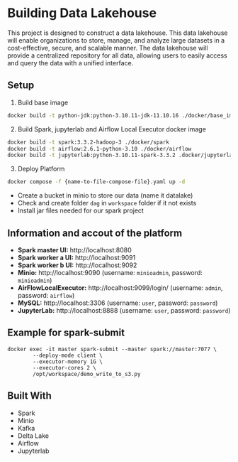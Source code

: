 # Building Data Lakehouse

This project is designed to construct a data lakehouse. This data lakehouse will enable organizations to store, manage, and analyze large datasets in a cost-effective, secure, and scalable manner. The data lakehouse will provide a centralized repository for all data, allowing users to easily access and query the data with a unified interface.

## Setup
1. Build base image 
```bash
docker build -t python-jdk:python-3.10.11-jdk-11.10.16 ./docker/base_image
```
2. Build Spark, jupyterlab and Airflow Local Executor docker image
```bash
docker build -t spark:3.3.2-hadoop-3 ./docker/spark
docker build -t airflow:2.6.1-python-3.10 ./docker/airflow
docker build -t jupyterlab:python-3.10.11-spark-3.3.2 .docker/jupyterlab
```
3. Deploy Platform

```bash
docker compose -f {name-to-file-compose-file}.yaml up -d
```
  - Create a bucket in minio to store our data (name it datalake)
  - Check and create folder `dag` in `workspace` folder if it not exists
  - Install jar files needed for our spark project

## Information and accout of the platform

- **Spark master UI:**    http://localhost:8080
- **Spark worker a UI:**  http://localhost:9091
- **Spark worker b UI:**  http://localhost:9092
- **Minio:**  http://localhost:9090 (username: `minioadmin`, password: `minioadmin`)
- **AirFlowLocalExecutor:** http://localhost:9099/login/  (username: `admin`, password: `airflow`)
- **MySQL:** http://localhost:3306  (username: `user`, password: `password`)
- **JupyterLab:** http://localhost:8888  (username: `user`, password: `password`)

## Example for spark-submit
```
docker exec -it master spark-submit --master spark://master:7077 \
        --deploy-mode client \
        --executor-memory 1G \
        --executor-cores 2 \
        /opt/workspace/demo_write_to_s3.py
```

## Built With
- Spark
- Minio
- Kafka
- Delta Lake
- Airflow
- Jupyterlab

